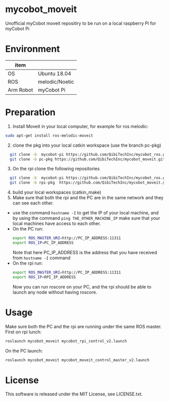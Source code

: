 # mycobot_moveit
Unofficial myCobot moveit repositiry to be run on a local raspberry Pi for myCobot Pi 

# Environment
| item |  |
|---|---|
| OS | Ubuntu 18.04 |
| ROS | melodic/Noetic |
| Arm Robot | myCobot Pi |

# Preparation
1. Install Moveit in your local computer, for example for ros melodic:
  ```bash
  sudo apt-get install ros-melodic-moveit
  ```

2. clone the pkg into your local catkin workspace (use the branch pc-pkg)
  ```bash
    git clone -b  mycobot-pi https://github.com/QibiTechInc/mycobot_ros.git
    git clone -b pc-pkg https://github.com/QibiTechInc/mycobot_moveit.git
  ```
3. On the rpi clone the following repositories
  ```bash
    git clone -b  mycobot-pi https://github.com/QibiTechInc/mycobot_ros.git
    git clone -b rpi-pkg  https://github.com/QibiTechInc/mycobot_moveit.git
  ```
4. build your local workspaces (catkin_make)
5. Make sure that both the rpi and the PC are in the same network and they can see each other. 
  * use the command `hostname -I` to get the IP of your local machine, and by using the command `ping THE_OTHER_MACHINE_IP` make sure that your local machines have access to each other. 
  * On the PC run:
    ```bash
    export ROS_MASTER_URI=http://PC_IP_ADDRESS:11311
    export ROS_IP=PC_IP_ADDRESS        
    ```
    Note that here PC_IP_ADDRESS is the address that you have received from `hostname -I` command
  * On the rpi run:
    ```bash
    export ROS_MASTER_URI=http://PC_IP_ADDRESS:11311
    export ROS_IP=RPI_IP_ADDRESS        
    ```
    Now you can run roscore on your PC, and the rpi should be able to launch any node without having roscore.
# Usage
Make sure both the PC and the rpi are running under the same ROS master. 
First on rpi lunch:
```bash
roslaunch mycobot_moveit mycobot_rpi_control_v2.launch
```
On the PC launch: 
```bash
roslaunch mycobot_moveit mycobot_moveit_control_master_v2.launch
```
# License
This software is released under the MIT License, see LICENSE.txt.
